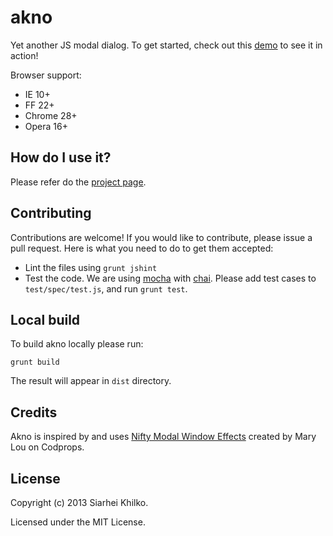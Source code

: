 akno
======

Yet another JS modal dialog.
To get started, check out this [demo](http://skhilko.github.com/akno#demo) to see it in action!

Browser support:
- IE 10+
- FF 22+
- Chrome 28+
- Opera 16+

How do I use it?
----------------
Please refer do the [project page](http://skhilko.github.com/akno).

Contributing
------------
Contributions are welcome! If you would like to contribute, please issue a pull request.
Here is what you need to do to get them accepted:
- Lint the files using `grunt jshint`
- Test the code. We are using [mocha](http://visionmedia.github.io/mocha/) with [chai](http://chaijs.com/).
Please add test cases to `test/spec/test.js`, and run `grunt test`.

Local build
-----------
To build akno locally please run:

`grunt build`

The result will appear in `dist` directory.

Credits
-------
Akno is inspired by and uses [Nifty Modal Window Effects](http://tympanus.net/codrops/2013/06/25/nifty-modal-window-effects/) created by Mary Lou on Codprops.

License
-------
Copyright (c) 2013 Siarhei Khilko.

Licensed under the MIT License.
